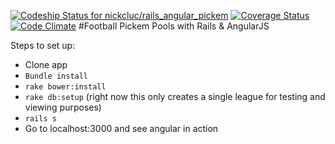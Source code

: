 [![Codeship Status for nickcluc/rails_angular_pickem](https://codeship.com/projects/ab994380-9ac8-0133-d91f-1eba7eda5a8f/status?branch=master)](https://codeship.com/projects/126580)
[![Coverage Status](https://coveralls.io/repos/nickcluc/rails_angular_pickem/badge.svg?branch=master&service=github)](https://coveralls.io/github/nickcluc/rails_angular_pickem?branch=master)
[![Code Climate](https://codeclimate.com/github/nickcluc/rails_angular_pickem/badges/gpa.svg)](https://codeclimate.com/github/nickcluc/rails_angular_pickem)
#Football Pickem Pools with Rails & AngularJS

Steps to set up:

- Clone app
- ```Bundle install```
- ```rake bower:install```
- ```rake db:setup``` (right now this only creates a single league for testing and viewing purposes)
- ```rails s```
- Go to localhost:3000 and see angular in action
